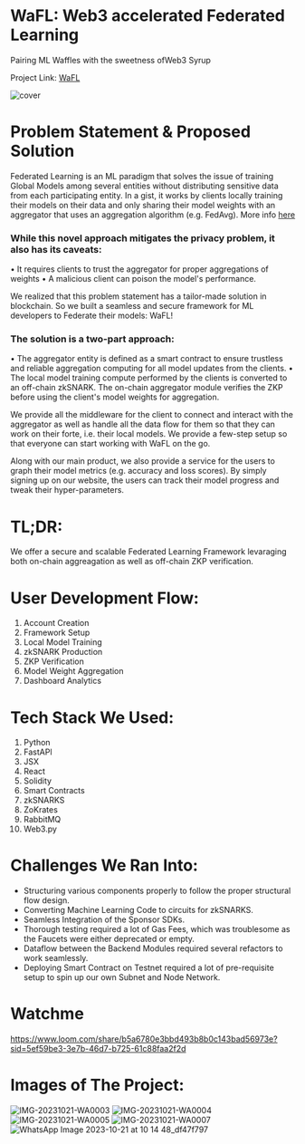 # WaFL: Web3 accelerated Federated Learning
Pairing ML Waffles with the sweetness ofWeb3 Syrup

Project Link: [WaFL]([http://wafl-551f6d.spheron.app](https://devfolio.co/projects/wafl-web-accelerated-federated-learning-cabb))


![cover](https://github.com/blackphin/WaFL/assets/44195921/78c5fd64-8282-4f87-bc7b-5c5b0a4c0e35)

# Problem Statement & Proposed Solution
Federated Learning is an ML paradigm that solves the issue of training Global Models among several entities without distributing sensitive data from each participating entity. In a gist, it works by clients locally training their models on their data and only sharing their model weights with an aggregator that uses an aggregation algorithm (e.g. FedAvg).
More info [here](https://medium.com/encora-technology-practices/an-introduction-to-federated-learning-a3e9faf8ec4d)

### While this novel approach mitigates the privacy problem, it also has its caveats:
• It requires clients to trust the aggregator for proper aggregations of weights
• A malicious client can poison the model's performance.

We realized that this problem statement has a tailor-made solution in blockchain. So we built a seamless and secure framework for ML developers to Federate their models: WaFL!

### The solution is a two-part approach:
• The aggregator entity is defined as a smart contract to ensure trustless and reliable aggregation computing for all model updates from the clients.
• The local model training compute performed by the clients is converted to an off-chain zkSNARK. The on-chain aggregator module verifies the ZKP before using the client's model weights for aggregation.

We provide all the middleware for the client to connect and interact with the aggregator as well as handle all the data flow for them so that they can work on their forte, i.e. their local models.
We provide a few-step setup so that everyone can start working with WaFL on the go.

Along with our main product, we also provide a service for the users to graph their model metrics (e.g. accuracy and loss scores). By simply signing up on our website, the users can track their model progress and tweak their hyper-parameters.

# TL;DR:
We offer a secure and scalable Federated Learning Framework levaraging both on-chain aggreagation as well as off-chain ZKP verification.


# User Development Flow:
1. Account Creation
2. Framework Setup
3. Local Model Training
4. zkSNARK Production
6. ZKP Verification
7. Model Weight Aggregation
8. Dashboard Analytics

# Tech Stack We Used:
1. Python
2. FastAPl
3. JSX
4. React
5. Solidity
6. Smart Contracts
7. zkSNARKS
8. ZoKrates
9. RabbitMQ
10. Web3.py 

# Challenges We Ran Into:
- Structuring various components properly to follow the proper structural flow design.
- Converting Machine Learning Code to circuits for zkSNARKS.
- Seamless Integration of the Sponsor SDKs.
- Thorough testing required a lot of Gas Fees, which was troublesome as the Faucets were either deprecated or empty.
- Dataflow between the Backend Modules required several refactors to work seamlessly.
- Deploying Smart Contract on Testnet required a lot of pre-requisite setup to spin up our own Subnet and Node Network.

# Watchme
https://www.loom.com/share/b5a6780e3bbd493b8b0c143bad56973e?sid=5ef59be3-3e7b-46d7-b725-61c88faa2f2d

# Images of The Project:
![IMG-20231021-WA0003](https://github.com/blackphin/WaFL/assets/44195921/e56c8c89-e8f8-4328-9501-57d2c425e68d)
![IMG-20231021-WA0004](https://github.com/blackphin/WaFL/assets/44195921/cb435758-f92c-4436-b562-e38c34d2083b)
![IMG-20231021-WA0005](https://github.com/blackphin/WaFL/assets/44195921/2e854d12-5741-4fb7-840a-edf7f5aa02b4)
![IMG-20231021-WA0007](https://github.com/blackphin/WaFL/assets/44195921/b4f8a0ea-98f8-426e-b636-81b8c29b26c8)
![WhatsApp Image 2023-10-21 at 10 14 48_df47f797](https://github.com/blackphin/WaFL/assets/44195921/d8fdd43f-b92f-4c82-9332-70515b26a9fd)
